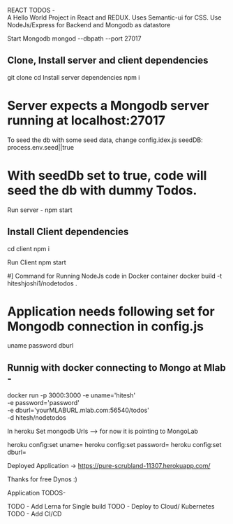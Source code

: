 REACT TODOS -   
A Hello World Project in React and REDUX.
Uses Semantic-ui for CSS.
Use NodeJs/Express for Backend and Mongodb as datastore

Start Mongodb
mongod --dbpath <yourdbpath> --port 27017

## Clone, Install server and client dependencies
git clone
cd <folderName>
Install server dependencies
npm i

# Server expects a Mongodb server running at localhost:27017

To seed the db with some seed data, change config.idex.js
   seedDB: process.env.seed||true

# With seedDb set to true, code will seed the db with dummy Todos.
Run server -
npm start

## Install Client dependencies
cd client
npm i

Run Client 
npm start


#] Command for Running NodeJs code in Docker container
docker build -t  hiteshjoshi1/nodetodos .


# Application needs following set for Mongodb connection in config.js
uname
password
dburl


## Runnig with docker connecting to Mongo at Mlab -
docker run   -p 3000:3000 -e uname='hitesh' \
-e password='password' \
-e dburl='yourMLABURL.mlab.com:56540/todos' \
-d hitesh/nodetodos


In heroku Set mongodb Urls --> for now it is pointing to MongoLab

heroku config:set uname=<username>
heroku config:set password=<password>
heroku config:set dburl=<dburl>

Deployed Application -> 
https://pure-scrubland-11307.herokuapp.com/


Thanks for free Dynos :)

Application TODOS-

TODO - Add Lerna for Single build
TODO - Deploy to Cloud/ Kubernetes
TODO - Add CI/CD
